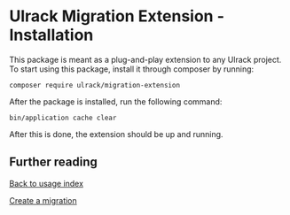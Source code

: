 # Ulrack Migration Extension - Installation

This package is meant as a plug-and-play extension to any Ulrack project.
To start using this package, install it through composer by running:
```
composer require ulrack/migration-extension
```

After the package is installed, run the following command:
```
bin/application cache clear
```

After this is done, the extension should be up and running.

## Further reading

[Back to usage index](index.md)

[Create a migration](create-a-migration.md)
